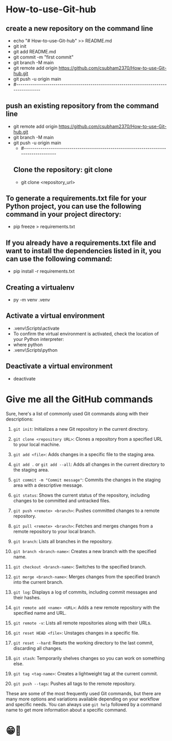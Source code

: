 # How-to-use-Git-hub

## create a new repository on the command line
* echo "# How-to-use-Git-hub" >> README.md
* git init
* git add README.md
* git commit -m "first commit"
* git branch -M main
* git remote add origin https://github.com/csubham2370/How-to-use-Git-hub.git
* git push -u origin main
*  #--------------------------------------------------------------------------------------
## push an existing repository from the command line
* git remote add origin https://github.com/csubham2370/How-to-use-Git-hub.git
* git branch -M main
* git push -u origin main
  *  #--------------------------------------------------------------------------------------
  ## Clone the repository: git clone
  * git clone <repository_url>
  
  
## To generate a requirements.txt file for your Python project, you can use the following command in your project directory:
* pip freeze > requirements.txt
## If you already have a requirements.txt file and want to install the dependencies listed in it, you can use the following command:
* pip install -r requirements.txt

## Creating a virtualenv
* py -m venv .venv
## Activate a virtual environment
* .venv\Scripts\activate
* To confirm the virtual environment is activated, check the location of your Python interpreter:
* where python
* .venv\Scripts\python
## Deactivate a virtual environment
* deactivate
# Give me all the GitHub commands
Sure, here's a list of commonly used Git commands along with their descriptions:

1. `git init`: Initializes a new Git repository in the current directory.

2. `git clone <repository URL>`: Clones a repository from a specified URL to your local machine.

3. `git add <file>`: Adds changes in a specific file to the staging area.

4. `git add .` or `git add --all`: Adds all changes in the current directory to the staging area.

5. `git commit -m "Commit message"`: Commits the changes in the staging area with a descriptive message.

6. `git status`: Shows the current status of the repository, including changes to be committed and untracked files.

7. `git push <remote> <branch>`: Pushes committed changes to a remote repository.

8. `git pull <remote> <branch>`: Fetches and merges changes from a remote repository to your local branch.

9. `git branch`: Lists all branches in the repository.

10. `git branch <branch-name>`: Creates a new branch with the specified name.

11. `git checkout <branch-name>`: Switches to the specified branch.

12. `git merge <branch-name>`: Merges changes from the specified branch into the current branch.

13. `git log`: Displays a log of commits, including commit messages and their hashes.

14. `git remote add <name> <URL>`: Adds a new remote repository with the specified name and URL.

15. `git remote -v`: Lists all remote repositories along with their URLs.

16. `git reset HEAD <file>`: Unstages changes in a specific file.

17. `git reset --hard`: Resets the working directory to the last commit, discarding all changes.

18. `git stash`: Temporarily shelves changes so you can work on something else.

19. `git tag <tag-name>`: Creates a lightweight tag at the current commit.

20. `git push --tags`: Pushes all tags to the remote repository.

These are some of the most frequently used Git commands, but there are many more options and variations available depending on your workflow and specific needs. You can always use `git help` followed by a command name to get more information about a specific command.

# 😁🤣


